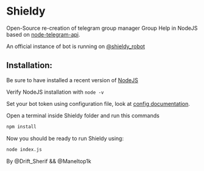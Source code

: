 # Shieldy

Open-Source re-creation of telegram group manager Group Help in NodeJS based on [node-telegram-api](https://github.com/yagop/node-telegram-bot-api).

An official instance of bot is running on [@shieldy_robot](https://t.me/shieldy_robot)


## Installation:

Be sure to have installed a recent version of [NodeJS](https://nodejs.org/)

Verify NodeJS installation with `node -v`

Set your bot token using configuration file, look at [config documentation](https://sp3rick.github.io/GroupHelp/wiki/configuration/).

Open a terminal inside Shieldy folder and run this commands

```bash
npm install
```

Now you should be ready to run Shieldy using:
```bash
node index.js
```

By @Drift_Sherif && @Maneltop1k
